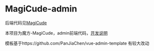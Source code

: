 # MagiCude-admin

后端代码见[MagiCude](https://github.com/er10yi/MagiCude)

本项目为魔方-MagiCude，admin前端代码，[开发说明](https://github.com/er10yi/MagiCude/wiki/Develop-Guide )

模板基于https://github.com/PanJiaChen/vue-admin-template  有较大改动
